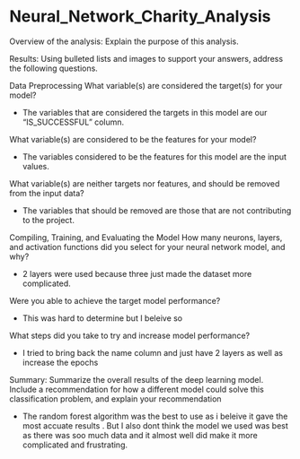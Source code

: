 # Neural_Network_Charity_Analysis

Overview of the analysis: Explain the purpose of this analysis.

Results: Using bulleted lists and images to support your answers, address the following questions.

Data Preprocessing
What variable(s) are considered the target(s) for your model?
* The variables that are considered the targets in this model are our “IS_SUCCESSFUL” column. 

What variable(s) are considered to be the features for your model?
* The variables considered to be the features for this model are the input values.

What variable(s) are neither targets nor features, and should be removed from the input data?
* The variables that should be removed are those that are not contributing to the  project.

Compiling, Training, and Evaluating the Model
How many neurons, layers, and activation functions did you select for your neural network model, and why?
* 2 layers were used because three just made the dataset more complicated. 

Were you able to achieve the target model performance?
* This was hard to determine but I beleive so 

What steps did you take to try and increase model performance?
* I tried to bring back the name column and just have 2 layers as well as increase the epochs

Summary: Summarize the overall results of the deep learning model. Include a recommendation for how a different model could solve this classification problem, and explain your recommendation
* The random forest algorithm was the best to use as i beleive it gave the most accuate results . But I also dont think the model we used was best as there was soo much data and it almost well did make it more complicated and frustrating.
